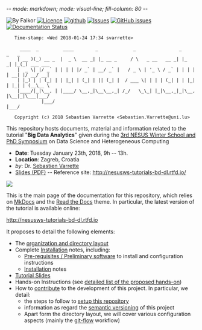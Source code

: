 -*- mode: markdown; mode: visual-line; fill-column: 80 -*-

![By Falkor](https://img.shields.io/badge/by-Falkor-blue.svg)  [![Licence](https://img.shields.io/badge/license-GPL--3.0-blue.svg)](http://www.gnu.org/licenses/gpl-3.0.html) [![github](https://img.shields.io/badge/git-github-lightgray.svg)](https://github.com/Falkor/tutorials-bd-ml) [![Issues](https://img.shields.io/badge/issues-github-green.svg)](https://github.com/Falkor/tutorials-BD-ML/issues) [![GitHub issues](https://img.shields.io/github/issues/Falkor/tutorials-BD-ML.svg)](https://github.com/Falkor/tutorials-BD-ML/issues/) [![Documentation Status](https://readthedocs.org/projects/nesusws-tutorials-bd-dl/badge/?version=latest)](http://nesusws-tutorials-bd-dl.readthedocs.io/en/latest/?badge=latest)


       Time-stamp: <Wed 2018-01-24 17:34 svarrette>

         ____  _         ____        _             _                _       _   _
        | __ )(_) __ _  |  _ \  __ _| |_ __ _     / \   _ __   __ _| |_   _| |_(_) ___ ___
        |  _ \| |/ _` | | | | |/ _` | __/ _` |   / _ \ | '_ \ / _` | | | | | __| |/ __/ __|
        | |_) | | (_| | | |_| | (_| | || (_| |  / ___ \| | | | (_| | | |_| | |_| | (__\__ \
        |____/|_|\__, | |____/ \__,_|\__\__,_| /_/   \_\_| |_|\__,_|_|\__, |\__|_|\___|___/
                 |___/                                                |___/

       Copyright (c) 2018 Sebastien Varrette <Sebastien.Varrette@uni.lu>

This repository hosts documents, material and information related to the tutorial "__Big Data Analytics__" given during the [3rd NESUS Winter School and PhD Symposium](http://nesusws.irb.hr/) on Data Science and Heterogeneous Computing

* __Date__: Tuesday January 23th, 2018, 9h -- 13h.
* __Location__: Zagreb, Croatia
* _by_: Dr. [Sebastien Varrette](https://varrette.gforge.uni.lu/)
* [Slides (PDF)](https://github.com/Falkor/tutorials-BD-ML/raw/master/docs/slides_BDA.pdf) -- Reference site: <http://nesusws-tutorials-bd-dl.rtfd.io/>

[![](https://github.com/Falkor/tutorials-BD-ML/raw/master/docs/cover.png)](https://github.com/Falkor/tutorials-BD-ML/raw/master/docs/slides_BDA.pdf)

This is the main page of the documentation for this repository, which relies on [MkDocs](http://www.mkdocs.org/) and the [Read the Docs](http://readthedocs.io) theme.
In particular, the latest version of the tutorial is available online:

<http://nesusws-tutorials-bd-dl.rtfd.io>

It proposes to detail the following elements:

* The [organization and directory layout](layout.md)
* Complete [Installation](setup/README.md) notes, including:
    - [Pre-requisites / Preliminary software](setup/preliminaries.md) to install and configuration instructions
    - [Installation](setup/README.md) notes
* [Tutorial Slides](slides_BDA.pdf)
* Hands-on Instructions (see [detailed list of the proposed hands-on](hands-on/README.md))
* How to [contribute](contributing/index.md) to the development of this project. In particular, we detail:
     - the steps to follow to [setup this repository](contributing/setup.md)
     - information as regard the [semantic versioning](contributing/versioning.md) of this project
     - Apart form the directory layout, we will cover various configuration aspects (mainly the [git-flow](https://github.com/nvie/gitflow) workflow)
